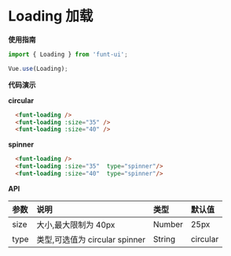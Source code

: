 # Loading 加载

**使用指南**

```js
import { Loading } from 'funt-ui';

Vue.use(Loading);
```

**代码演示**

**circular**

<loading-circular/>

```html
  <funt-loading />
  <funt-loading :size="35" />
  <funt-loading :size="40" />
```

**spinner**

<loading-spinner/>

```html
  <funt-loading />
  <funt-loading :size="35"  type="spinner"/>
  <funt-loading :size="40"  type="spinner"/>
```

**API**

| 参数 | 说明                           | 类型   | 默认值   |
| :--- | :----------------------------- | :----- | :------- |
| size | 大小,最大限制为 40px           | Number | 25px     |
| type | 类型,可选值为 circular spinner | String | circular |
